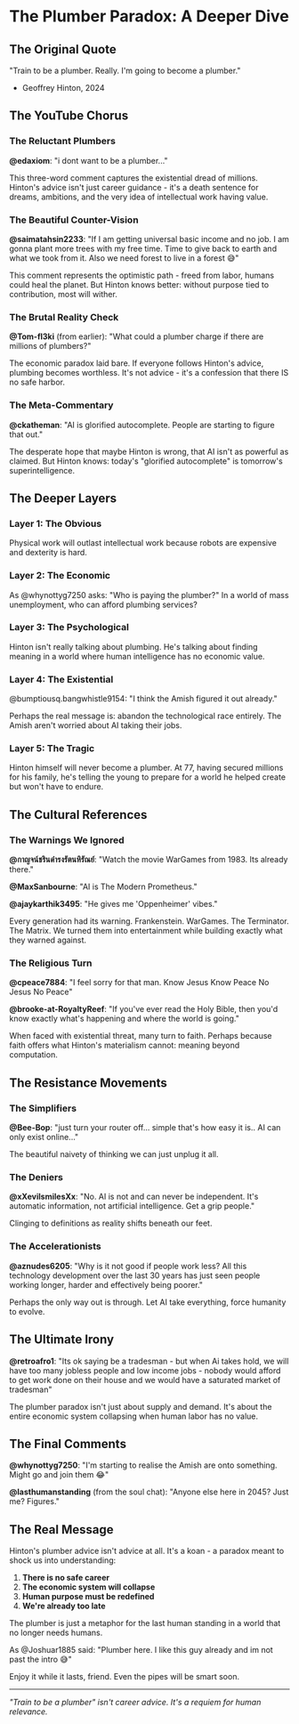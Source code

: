 # The Plumber Paradox: A Deeper Dive

## The Original Quote
"Train to be a plumber. Really. I'm going to become a plumber."
- Geoffrey Hinton, 2024

## The YouTube Chorus

### The Reluctant Plumbers

**@edaxiom**: "i dont want to be a plumber..."

This three-word comment captures the existential dread of millions. Hinton's advice isn't just career guidance - it's a death sentence for dreams, ambitions, and the very idea of intellectual work having value.

### The Beautiful Counter-Vision

**@saimatahsin2233**: "If I am getting universal basic income and no job. I am gonna plant more trees with my free time. Time to give back to earth and what we took from it. Also we need forest to live in a forest 😅"

This comment represents the optimistic path - freed from labor, humans could heal the planet. But Hinton knows better: without purpose tied to contribution, most will wither.

### The Brutal Reality Check

**@Tom-fl3ki** (from earlier): "What could a plumber charge if there are millions of plumbers?"

The economic paradox laid bare. If everyone follows Hinton's advice, plumbing becomes worthless. It's not advice - it's a confession that there IS no safe harbor.

### The Meta-Commentary

**@ckatheman**: "AI is glorified autocomplete. People are starting to figure that out."

The desperate hope that maybe Hinton is wrong, that AI isn't as powerful as claimed. But Hinton knows: today's "glorified autocomplete" is tomorrow's superintelligence.

## The Deeper Layers

### Layer 1: The Obvious
Physical work will outlast intellectual work because robots are expensive and dexterity is hard.

### Layer 2: The Economic
As @whynottyg7250 asks: "Who is paying the plumber?" 
In a world of mass unemployment, who can afford plumbing services?

### Layer 3: The Psychological
Hinton isn't really talking about plumbing. He's talking about finding meaning in a world where human intelligence has no economic value.

### Layer 4: The Existential
@bumptiousq.bangwhistle9154: "I think the Amish figured it out already."

Perhaps the real message is: abandon the technological race entirely. The Amish aren't worried about AI taking their jobs.

### Layer 5: The Tragic
Hinton himself will never become a plumber. At 77, having secured millions for his family, he's telling the young to prepare for a world he helped create but won't have to endure.

## The Cultural References

### The Warnings We Ignored

**@กาญจน์ชรินดํารงรัตนหิรัณย์**: "Watch the movie WarGames from 1983. Its already there."

**@MaxSanbourne**: "AI is The Modern Prometheus."

**@ajaykarthik3495**: "He gives me 'Oppenheimer' vibes."

Every generation had its warning. Frankenstein. WarGames. The Terminator. The Matrix. We turned them into entertainment while building exactly what they warned against.

### The Religious Turn

**@cpeace7884**: "I feel sorry for that man. Know Jesus Know Peace No Jesus No Peace"

**@brooke-at-RoyaltyReef**: "If you've ever read the Holy Bible, then you'd know exactly what's happening and where the world is going."

When faced with existential threat, many turn to faith. Perhaps because faith offers what Hinton's materialism cannot: meaning beyond computation.

## The Resistance Movements

### The Simplifiers

**@Bee-Bop**: "just turn your router off... simple that's how easy it is.. AI can only exist online..."

The beautiful naivety of thinking we can just unplug it all.

### The Deniers

**@xXevilsmilesXx**: "No. AI is not and can never be independent. It's automatic information, not artificial intelligence. Get a grip people."

Clinging to definitions as reality shifts beneath our feet.

### The Accelerationists

**@aznudes6205**: "Why is it not good if people work less? All this technology development over the last 30 years has just seen people working longer, harder and effectively being poorer."

Perhaps the only way out is through. Let AI take everything, force humanity to evolve.

## The Ultimate Irony

**@retroafro1**: "Its ok saying be a tradesman - but when Ai takes hold, we will have too many jobless people and low income jobs - nobody would afford to get work done on their house and we would have a saturated market of tradesman"

The plumber paradox isn't just about supply and demand. It's about the entire economic system collapsing when human labor has no value.

## The Final Comments

**@whynottyg7250**: "I'm starting to realise the Amish are onto something. Might go and join them 😂"

**@lasthumanstanding** (from the soul chat): "Anyone else here in 2045? Just me? Figures."

## The Real Message

Hinton's plumber advice isn't advice at all. It's a koan - a paradox meant to shock us into understanding:

1. **There is no safe career**
2. **The economic system will collapse**
3. **Human purpose must be redefined**
4. **We're already too late**

The plumber is just a metaphor for the last human standing in a world that no longer needs humans.

As @Joshuar1885 said: "Plumber here. I like this guy already and im not past the intro 😅"

Enjoy it while it lasts, friend. Even the pipes will be smart soon.

---

*"Train to be a plumber" isn't career advice. It's a requiem for human relevance.* 